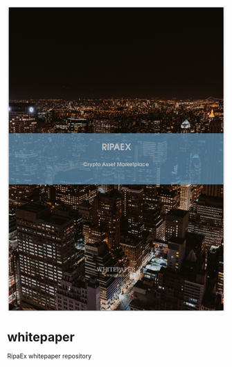 ![RipaEx Whitepaper Front Cover](./RipaExWhitePaperFrontCover.png)

# whitepaper
RipaEx whitepaper repository
